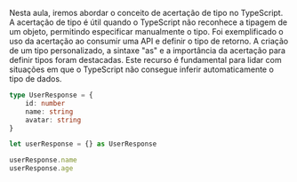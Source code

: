 
Nesta aula, iremos abordar o conceito de acertação de tipo no TypeScript. A acertação de tipo é útil quando o TypeScript não reconhece a tipagem de um objeto, permitindo especificar manualmente o tipo. Foi exemplificado o uso da acertação ao consumir uma API e definir o tipo de retorno. A criação de um tipo personalizado, a sintaxe "as" e a importância da acertação para definir tipos foram destacadas. Este recurso é fundamental para lidar com situações em que o TypeScript não consegue inferir automaticamente o tipo de dados.

```ts
type UserResponse = {
	id: number
	name: string
	avatar: string
}

let userResponse = {} as UserResponse

userResponse.name
userResponse.age
```


